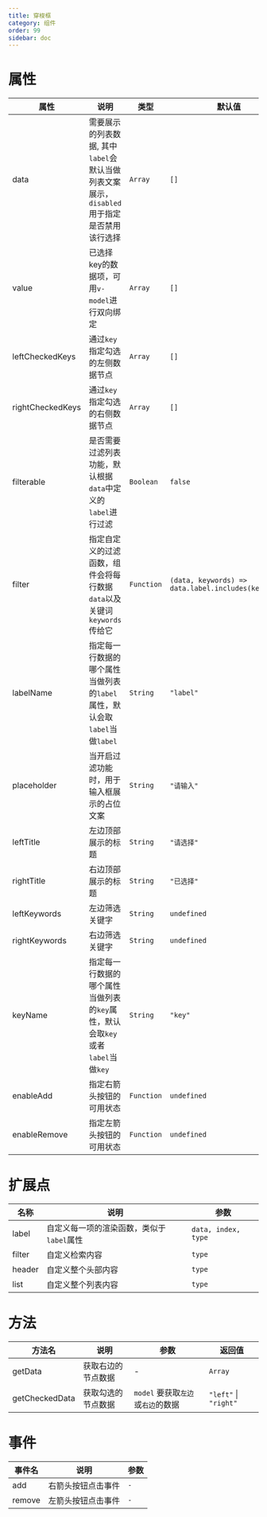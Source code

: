```yaml
---
title: 穿梭框
category: 组件
order: 99 
sidebar: doc
---
```


# 属性

| 属性 | 说明 | 类型 | 默认值 |
| --- | --- | --- | --- |
| data | 需要展示的列表数据, 其中`label`会默认当做列表文案展示，`disabled`用于指定是否禁用该行选择 | `Array` | `[]` |
| value | 已选择key的数据项，可用`v-model`进行双向绑定 | `Array` | `[]` |
| leftCheckedKeys | 通过`key`指定勾选的左侧数据节点 | `Array` | `[]` |
| rightCheckedKeys | 通过`key`指定勾选的右侧数据节点 | `Array` | `[]` |
| filterable | 是否需要过滤列表功能，默认根据`data`中定义的`label`进行过滤 | `Boolean` | `false` |
| filter | 指定自定义的过滤函数，组件会将每行数据`data`以及关键词`keywords`传给它 | `Function` | `(data, keywords) => data.label.includes(keywords)` |
| labelName | 指定每一行数据的哪个属性当做列表的`label`属性，默认会取`label`当做`label` | `String` | `"label"` |
| placeholder | 当开启过滤功能时，用于输入框展示的占位文案 | `String` | `"请输入"` |
| leftTitle | 左边顶部展示的标题 | `String` | `"请选择"` |
| rightTitle | 右边顶部展示的标题 | `String` | `"已选择"` |
| leftKeywords | 左边筛选关键字 | `String` | `undefined` |
| rightKeywords | 右边筛选关键字 | `String` | `undefined` |
| keyName | 指定每一行数据的哪个属性当做列表的`key`属性，默认会取`key`或者`label`当做`key` | `String` | `"key"` |
| enableAdd | 指定右箭头按钮的可用状态 | `Function` | `undefined` |
| enableRemove | 指定左箭头按钮的可用状态 | `Function` | `undefined` |

# 扩展点

| 名称 | 说明 | 参数 |
| --- | --- | --- |
| label | 自定义每一项的渲染函数，类似于`label`属性 | `data, index, type` |
| filter | 自定义检索内容 | `type` | 
| header | 自定义整个头部内容 | `type` |
| list | 自定义整个列表内容 | `type` |

# 方法

| 方法名 | 说明 | 参数 | 返回值 |
| --- | --- | --- | --- |
| getData | 获取右边的节点数据 | - | `Array` |
| getCheckedData | 获取勾选的节点数据 | `model` 要获取`左边`或`右边`的数据 | `"left"` &#124; `"right"` |

# 事件

| 事件名 | 说明 | 参数 |
| --- | --- | --- |
| add | 右箭头按钮点击事件 | `-` |
| remove | 左箭头按钮点击事件 | `-` |

